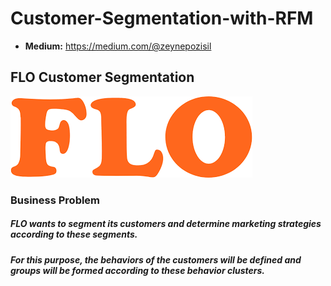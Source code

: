 # Customer-Segmentation-with-RFM
- **Medium:** https://medium.com/@zeynepozisil
## FLO Customer Segmentation
![Screenshot](1.png)
### Business Problem

##### FLO wants to segment its customers and determine marketing strategies according to these segments.

##### For this purpose, the behaviors of the customers will be defined and groups will be formed according to these behavior clusters.

